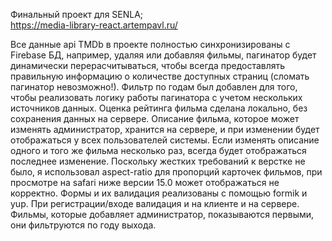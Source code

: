 Финальный проект для SENLA;  
https://media-library-react.artempavl.ru/  
  
Все данные api TMDb в проекте полностью синхронизированы c Firebase БД, например, удаляя или добавляя фильмы, пагинатор будет динамически перерасчитываться, чтобы всегда предоставлять правильную информацию о количестве доступных страниц (сломать пагинатор невозможно!). Фильтр по годам был добавлен для того, чтобы реализовать логику работы пагинатора с учетом нескольких источников данных. Оценка рейтинга фильма сделана локально, без сохранения данных на сервере. Описание фильма, которое может изменять администратор, хранится на сервере, и при изменении будет отображаться у всех пользователей системы. Если изменять описание одного и того же фильма несколько раз, всегда будет отображаться последнее изменение. Поскольку жестких требований к верстке не было, я использовал aspect-ratio для пропорций карточек фильмов, при просмотре на safari ниже версии 15.0 может отображаться не корректно. Формы и их валидация реализованы с помощью formik и yup. При регистрации/входе валидация и на клиенте и на сервере. Фильмы, которые добавляет администратор, показываются первыми, они фильтруются по году выхода.